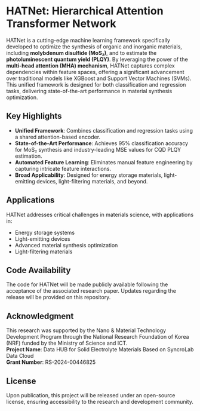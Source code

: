 # HATNet: Hierarchical Attention Transformer Network

HATNet is a cutting-edge machine learning framework specifically developed to optimize the synthesis of organic and inorganic materials, including **molybdenum disulfide (MoS₂)**, and to estimate the **photoluminescent quantum yield (PLQY)**. By leveraging the power of the **multi-head attention (MHA) mechanism**, HATNet captures complex dependencies within feature spaces, offering a significant advancement over traditional models like XGBoost and Support Vector Machines (SVMs). This unified framework is designed for both classification and regression tasks, delivering state-of-the-art performance in material synthesis optimization.

## Key Highlights

- **Unified Framework**: Combines classification and regression tasks using a shared attention-based encoder.
- **State-of-the-Art Performance**: Achieves 95% classification accuracy for MoS₂ synthesis and industry-leading MSE values for CQD PLQY estimation.
- **Automated Feature Learning**: Eliminates manual feature engineering by capturing intricate feature interactions.
- **Broad Applicability**: Designed for energy storage materials, light-emitting devices, light-filtering materials, and beyond.

## Applications

HATNet addresses critical challenges in materials science, with applications in:
- Energy storage systems
- Light-emitting devices
- Advanced material synthesis optimization
- Light-filtering materials

## Code Availability

The code for HATNet will be made publicly available following the acceptance of the associated research paper. Updates regarding the release will be provided on this repository.

## Acknowledgment

This research was supported by the Nano & Material Technology Development Program through the National Research Foundation of Korea (NRF) funded by the Ministry of Science and ICT.  
**Project Name**: Data HUB for Solid Electrolyte Materials Based on SyncroLab Data Cloud  
**Grant Number**: RS-2024-00446825

## License

Upon publication, this project will be released under an open-source license, ensuring accessibility to the research and development community.

